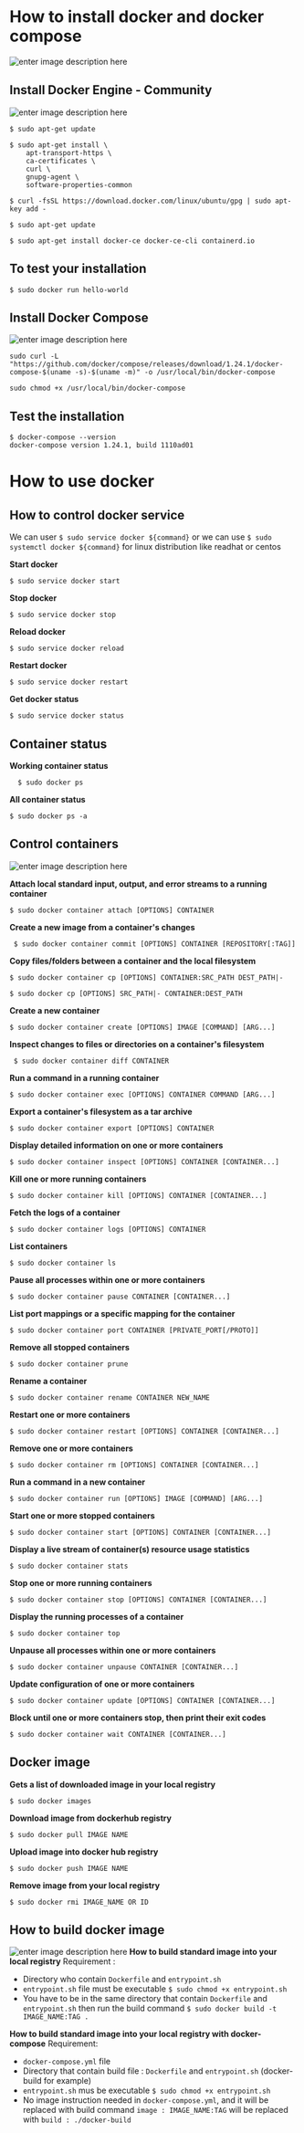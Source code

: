 
# How to install docker and docker compose
![enter image description here](https://community-cdn-digitalocean-com.global.ssl.fastly.net/assets/tutorials/images/large/12122013Docker_twitter.png?1426699613)
## Install Docker Engine - Community

![enter image description here](https://png.pngtree.com/svg/20170706/35b0fff19c.svg)

```
$ sudo apt-get update
```
```
$ sudo apt-get install \
    apt-transport-https \
    ca-certificates \
    curl \
    gnupg-agent \
    software-properties-common
```
```
$ curl -fsSL https://download.docker.com/linux/ubuntu/gpg | sudo apt-key add -
```
```
$ sudo apt-get update
```
```
$ sudo apt-get install docker-ce docker-ce-cli containerd.io
```

## To test your installation
```
$ sudo docker run hello-world
```

##  Install Docker Compose

![enter image description here](https://i2.wp.com/foxutech.com/wp-content/uploads/2017/06/Docker-compose-File.png?fit=1000,390&ssl=1)

```
sudo curl -L "https://github.com/docker/compose/releases/download/1.24.1/docker-compose-$(uname -s)-$(uname -m)" -o /usr/local/bin/docker-compose
```
```
sudo chmod +x /usr/local/bin/docker-compose
```
## Test the installation
```
$ docker-compose --version
docker-compose version 1.24.1, build 1110ad01
```
# How to use docker

## How to control docker service

We can user `$ sudo service docker ${command}` or we can use `$ sudo systemctl docker ${command}` for linux distribution like readhat or centos

**Start docker**

    $ sudo service docker start

**Stop docker**

    $ sudo service docker stop

**Reload docker**

    $ sudo service docker reload

**Restart docker** 

    $ sudo service docker restart

**Get docker status**

    $ sudo service docker status

## Container status

**Working container status**
  
      $ sudo docker ps
      
**All container status**

    $ sudo docker ps -a

## Control containers

![enter image description here](https://www.networkcomputing.com/sites/default/files/styles/flexslider_full/public/Docker-Teardown-01-%28Introduction%29_0.png?itok=tQ6Djg92)

 **Attach local standard input, output, and error streams to a running container**

    $ sudo docker container attach [OPTIONS] CONTAINER

**Create a new image from a container's changes**

     $ sudo docker container commit [OPTIONS] CONTAINER [REPOSITORY[:TAG]]

 **Copy files/folders between a container and the local filesystem**
 

    $ sudo docker container cp [OPTIONS] CONTAINER:SRC_PATH DEST_PATH|-

    $ sudo docker cp [OPTIONS] SRC_PATH|- CONTAINER:DEST_PATH

  **Create a new container**         

    $ sudo docker container create [OPTIONS] IMAGE [COMMAND] [ARG...]

**Inspect changes to files or directories on a container's filesystem**      
 

     $ sudo docker container diff CONTAINER

  **Run a command in a running container**     
  

    $ sudo docker container exec [OPTIONS] CONTAINER COMMAND [ARG...]

**Export a container's filesystem as a tar archive**

    $ sudo docker container export [OPTIONS] CONTAINER

**Display detailed information on one or more containers**

    $ sudo docker container inspect [OPTIONS] CONTAINER [CONTAINER...]

**Kill one or more running containers**

    $ sudo docker container kill [OPTIONS] CONTAINER [CONTAINER...]

**Fetch the logs of a container**

    $ sudo docker container logs [OPTIONS] CONTAINER

**List containers**

    $ sudo docker container ls

**Pause all processes within one or more containers**

    $ sudo docker container pause CONTAINER [CONTAINER...]

**List port mappings or a specific mapping for the container**

    $ sudo docker container port CONTAINER [PRIVATE_PORT[/PROTO]]

**Remove all stopped containers**

    $ sudo docker container prune

**Rename a container**

    $ sudo docker container rename CONTAINER NEW_NAME

**Restart one or more containers**

    $ sudo docker container restart [OPTIONS] CONTAINER [CONTAINER...]

**Remove one or more containers**

    $ sudo docker container rm [OPTIONS] CONTAINER [CONTAINER...]

**Run a command in a new container**

    $ sudo docker container run [OPTIONS] IMAGE [COMMAND] [ARG...]

**Start one or more stopped containers**

    $ sudo docker container start [OPTIONS] CONTAINER [CONTAINER...]

**Display a live stream of container(s) resource usage statistics**

    $ sudo docker container stats

**Stop one or more running containers**

    $ sudo docker container stop [OPTIONS] CONTAINER [CONTAINER...]

**Display the running processes of a container**

    $ sudo docker container top

**Unpause all processes within one or more containers**

    $ sudo docker container unpause CONTAINER [CONTAINER...]

**Update configuration of one or more containers**

    $ sudo docker container update [OPTIONS] CONTAINER [CONTAINER...]

**Block until one or more containers stop, then print their exit codes**

    $ sudo docker container wait CONTAINER [CONTAINER...]
## Docker image
**Gets a list of downloaded image in your local registry**

    $ sudo docker images

**Download image from dockerhub registry**

    $ sudo docker pull IMAGE NAME

**Upload image into docker hub registry**

    $ sudo docker push IMAGE NAME

**Remove image from your local registry**

    $ sudo docker rmi IMAGE_NAME OR ID
## How to build docker image 
![enter image description here](https://www.itzgeek.com/wp-content/uploads/2017/05/Build-Docker-Images-with-DockerFile.png)
**How to build standard image into your local registry**
Requirement : 
 - Directory who contain `Dockerfile` and `entrypoint.sh`
 - `entrypoint.sh` file must be executable `$ sudo chmod +x entrypoint.sh` 
 - You have to be in the same directory that contain `Dockerfile` and `entrypoint.sh` then run the build command `$ sudo docker build -t IMAGE_NAME:TAG .`


**How to build standard image into your local registry with docker-compose**
Requirement:
- `docker-compose.yml` file
- Directory that contain build file : `Dockerfile` and `entrypoint.sh` (docker-build for example)
- `entrypoint.sh` mus be executable `$ sudo chmod +x entrypoint.sh`
- No image instruction needed in `docker-compose.yml`, and it will be replaced with build command
`image : IMAGE_NAME:TAG` will be replaced with `build : ./docker-build`
